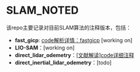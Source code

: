 # SLAM_NOTED
该repo主要记录对目前SLAM算法的注释版本，包括：
- **fast_gicp**: [code解析详情：fastgicp](https://github.com/YZH-bot/SLAM_NOTED/tree/master/fast_gicp) [working on]
- **LIO-SAM**：[working on]
- **direct_lidar_odemetry**：[[文献解读]](https://zhuanlan.zhihu.com/p/677991232)[code详细注释](https://github.com/YZH-bot/SLAM_NOTED/tree/master/direct_lidar_odometry)
- **direct_inertial_lidar_odemetry**：[todo]

